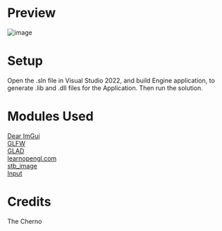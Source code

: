 # Preview
![image](https://github.com/user-attachments/assets/f4dd5926-2f28-4ce0-931a-19453fdd9489)

# Setup
Open the .sln file in Visual Studio 2022, and build Engine application, to generate .lib and .dll files for the Application. 
Then run the solution. 

# Modules Used
[Dear ImGui](https://github.com/ocornut/imgui)  
[GLFW](https://github.com/glfw/glfw)  
[GLAD](https://github.com/Dav1dde/glad)  
[learnopengl.com](https://learnopengl.com/)  
[stb_image](https://github.com/nothings/stb/blob/master/stb_image.h)  
[Input](https://stackoverflow.com/questions/55573238/how-do-i-do-a-proper-input-class-in-glfw-for-a-game-engine)  

# Credits
The Cherno
